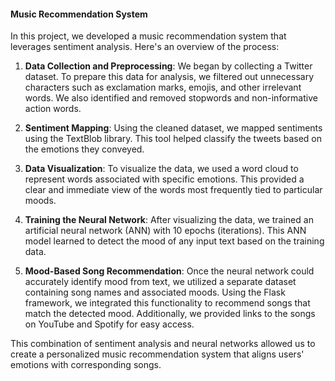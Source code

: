 #### Music Recommendation System

In this project, we developed a music recommendation system that leverages sentiment analysis. Here's an overview of the process:

1. **Data Collection and Preprocessing**: We began by collecting a Twitter dataset. To prepare this data for analysis, we filtered out unnecessary characters such as exclamation marks, emojis, and other irrelevant words. We also identified and removed stopwords and non-informative action words.

2. **Sentiment Mapping**: Using the cleaned dataset, we mapped sentiments using the TextBlob library. This tool helped classify the tweets based on the emotions they conveyed.

3. **Data Visualization**: To visualize the data, we used a word cloud to represent words associated with specific emotions. This provided a clear and immediate view of the words most frequently tied to particular moods.

4. **Training the Neural Network**: After visualizing the data, we trained an artificial neural network (ANN) with 10 epochs (iterations). This ANN model learned to detect the mood of any input text based on the training data.

5. **Mood-Based Song Recommendation**: Once the neural network could accurately identify mood from text, we utilized a separate dataset containing song names and associated moods. Using the Flask framework, we integrated this functionality to recommend songs that match the detected mood. Additionally, we provided links to the songs on YouTube and Spotify for easy access.

This combination of sentiment analysis and neural networks allowed us to create a personalized music recommendation system that aligns users' emotions with corresponding songs.
